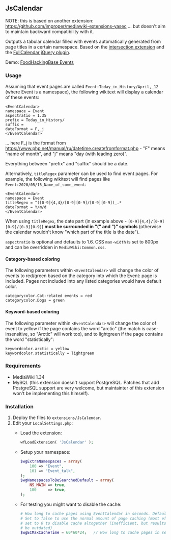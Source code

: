 ## JsCalendar

NOTE: this is based on another extension: https://github.com/improper/mediawiki-extensions-yasec
... but doesn't aim to maintain backward compatibility with it.

Outputs a tabular calendar filled with events automatically generated
from page titles in a certain namespace. Based on the [intersection extension][1]
and the [FullCalendar jQuery plugin][2].

Demo: [FoodHackingBase Events][3]

### Usage

Assuming that event pages are called `Event:Today_in_History/April,_12` (where Event is a namespace), the following wikitext will display a calendar of these events:

    <EventCalendar>
    namespace = Event
    aspectratio = 1.35
    prefix = Today_in_History/
    suffix = 
    dateFormat = F,_j
    </EventCalendar>
    
... here F_j is the format from https://www.php.net/manual/ru/datetime.createfromformat.php - "F" means "name of month", and "j" means "day (with leading zero)".

Everything between "prefix" and "suffix" should be a date.

Alternatively, `titleRegex` parameter can be used to find event pages. For example, the following wikitext will find pages like `Event:2020/05/15_Name_of_some_event`:

    <EventCalendar>
    namespace = Event
    titleRegex = ^([0-9]{4,4}/[0-9][0-9]/[0-9][0-9])_.*
    dateFormat = Y/m/d
    </EventCalendar>
    
When using `titleRegex`, the date part (in example above - `[0-9]{4,4}/[0-9][0-9]/[0-9][0-9]`) **must be surrounded in "(" and ")" symbols** (otherwise the calendar wouldn't know "which part of the title is the date").

`aspectratio` is optional and defaults to 1.6. CSS `max-width` is set to 800px and can be overridden in `MediaWiki:Common.css`.

#### Category-based coloring

The following parameters within `<EventCalendar>` will change the color of events to red/green based on the category into which the Event: page is included.
Pages not included into any listed categories would have default color.

    categorycolor.Cat-related events = red
    categorycolor.Dogs = green
    
#### Keyword-based coloring

The following parameter within `<EventCalendar>` will change the color of event to yellow if the page contains the word "arctic" (the match is case-insensitive, so "Arctic" will work too), and to lightgreen if the page contains the word "statistically":

    keywordcolor.arctic = yellow
    keywordcolor.statistically = lightgreen

### Requirements

* MediaWiki 1.34
* MySQL (this extension doesn't support PostgreSQL. Patches that add PostgreSQL support are very welcome, but maintainter of this extension won't be implementing this himself).

### Installation

1. Deploy the files to `extensions/JsCalendar`.
2. Edit your `LocalSettings.php`:
    * Load the extension:

      ```php
      wfLoadExtension( 'JsCalendar' );
      ```

    * Setup your namespace:

      ```php
      $wgExtraNamespaces = array(
          100 => "Event",
          101 => "Event_talk",
      );
      $wgNamespacesToBeSearchedDefault = array(
          NS_MAIN => true,
          100     => true,
      );
      ```

    * For testing you might want to disable the cache:

      ```php
      # How long to cache pages using EventCalendar in seconds. Default to 1 day.
      # Set to false to use the normal amount of page caching (most efficient),
      # set to 0 to disable cache altogether (inefficient, but results will never
      # be outdated)
      $wgECMaxCacheTime = 60*60*24;   // How long to cache pages in seconds
      ```

  [1]: http://www.mediawiki.org/wiki/Extension:DynamicPageList_(Wikimedia)
  [2]: http://arshaw.com/fullcalendar/
  [3]: https://foodhackingbase.org/wiki/Events
  
